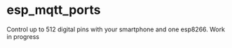 # esp_mqtt_ports
Control up to 512 digital pins with your smartphone and one esp8266. Work in progress
